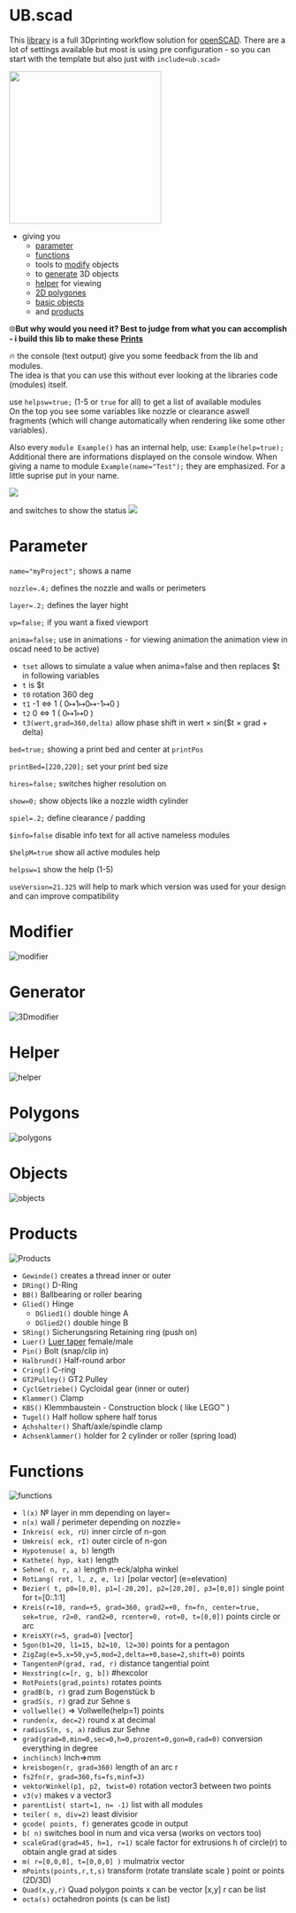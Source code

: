 # UB.scad
This [library](https://en.wikibooks.org/wiki/OpenSCAD_User_Manual/Libraries) is a full 3Dprinting workflow solution for [openSCAD](https://www.openscad.org).
There are a lot of settings available but most is using  pre configuration - so you can start with the template but also just with `include<ub.scad>`

<img src="https://github.com/UBaer21/UB.scad/blob/main/DEMO-UBscad/Examples.png" height="275">

- giving you
  * [parameter](#parameter)
  * [functions](#functions)
  *  tools to [modify](#modifier) objects
  *  to [generate](#generator) 3D objects
  *   [helper](#helper) for viewing
  *   [2D polygones](#polygones)
  *   [basic objects](#objects)
  *    and [products](#products)

🌐**But why would you need it? Best to judge from what you can accomplish - i build this lib to make these [Prints](https://www.prusaprinters.org/social/167780)**

🔥 the console (text output) give you some feedback from the lib and modules.<br> The idea is that you can use this without ever looking at the libraries code (modules) itself.

  use `helpsw=true;` (1-5 or `true` for all) to get a list of available modules <br>
  On the top you see some variables like nozzle or clearance aswell fragments (which will change automatically when rendering like some other variables).
  
  Also every `module Example()` has an internal help, use: `Example(help=true);`<br>Additional there are informations displayed on the console window. When giving a name to module `Example(name="Test");` they are emphasized. For a little suprise put in your name.
  
![](https://github.com/UBaer21/UB.scad/blob/main/DEMO-UBscad/consoleTXT.png)
  
  and switches to show the status
  ![](https://github.com/UBaer21/UB.scad/blob/main/DEMO-UBscad/consoleSchalter.png)
  
# Parameter
`name="myProject";` shows a name 

`nozzle=.4;`     defines the nozzle and walls or perimeters

`layer=.2;`      defines the layer hight

`vp=false;`      if you want a fixed viewport

`anima=false;`   use in animations - for viewing animation the animation view in oscad need to be active) 
* `tset` allows to simulate a value when anima=false and then replaces $t in following variables
* `t`    is $t 
* `t0`   rotation 360 deg
* `t1`   -1 ⇔ 1   ( 0↦1↦0↦-1↦0 )
* `t2`   0  ⇔ 1   ( 0↦1↦0 )
* `t3(wert,grad=360,delta)` allow phase shift in wert × sin($t × grad + delta)  

`bed=true;`      showing a print bed and center at `printPos`

`printBed=[220,220];`  set your print bed size

`hires=false;`   switches higher resolution on

`show=0;`        show objects like a nozzle width cylinder

`spiel=.2;`      define clearance / padding

`$info=false`    disable info text for all active nameless modules

`$helpM=true`    show all active modules help

`helpsw=1`       show the help (1-5)

`useVersion=21.325` will help to mark which version was used for your design and can improve compatibility


# Modifier

![modifier](https://github.com/UBaer21/UB.scad/blob/main/DEMO-UBscad/modifier.png)

# Generator

![3Dmodifier](https://github.com/UBaer21/UB.scad/blob/main/DEMO-UBscad/generator.png)

# Helper

![helper](https://github.com/UBaer21/UB.scad/blob/main/DEMO-UBscad/helper.png)

# Polygons

![polygons](https://github.com/UBaer21/UB.scad/blob/main/DEMO-UBscad/polygons.png)

# Objects

![objects](https://github.com/UBaer21/UB.scad/blob/main/DEMO-UBscad/objects.png)

# Products

![Products](https://github.com/UBaer21/UB.scad/blob/main/DEMO-UBscad/products.png)

* `Gewinde()`       creates a thread inner or outer 
* `DRing()`         D-Ring 
* `BB()`            Ballbearing or roller bearing
* `Glied()`         Hinge
  * `DGlied1()`       double hinge A
  * `DGlied2()`       double hinge B
* `SRing()`         Sicherungsring Retaining ring (push on)
* `Luer()`          [Luer taper](https://en.wikipedia.org/wiki/Luer_taper) female/male
* `Pin()`           Bolt (snap/clip in)
* `Halbrund()`      Half-round arbor
* `Cring()`         C-ring
* `GT2Pulley()`     GT2 Pulley
* `CyclGetriebe()`  Cycloidal gear (inner or outer)
* `Klammer()`       Clamp
* `KBS()`           Klemmbaustein - Construction block ( like LEGO™ )
* `Tugel()`         Half hollow sphere half torus
* `Ąchshalter()`    Shaft/axle/spindle clamp
* `Achsenklammer()` holder for 2 cylinder or roller (spring load)


# Functions

![functions](https://github.com/UBaer21/UB.scad/blob/main/DEMO-UBscad/functions.png)
* `l(x)` № layer in mm depending on layer=
* `n(x)` wall / perimeter depending on nozzle=
* `Inkreis( eck, rU)` inner circle of n-gon
* `Umkreis( eck, rI)` outer circle of n-gon
* `Hypotenuse( a, b)` length 
* `Kathete( hyp, kat)` length
* `Sehne( n, r, a)` length n-eck/alpha winkel 
* `RotLang( rot, l, z, e, lz)` [polar vector] (e=elevation)
* `Bezier( t, p0=[0,0], p1=[-20,20], p2=[20,20], p3=[0,0])` single point  for t=[0:.1:1]
* `Kreis(r=10, rand=+5, grad=360, grad2=+0, fn=fn, center=true, sek=true, r2=0, rand2=0, rcenter=0, rot=0, t=[0,0])` points circle or arc
* `KreisXY(r=5, grad=0)` [vector]
* `5gon(b1=20, l1=15, b2=10, l2=30)` points for a pentagon
* `ZigZag(e=5,x=50,y=5,mod=2,delta=+0,base=2,shift=0)` points 
* `TangentenP(grad, rad, r)` distance tangential point
* `Hexstring(c=[r, g, b])` #hexcolor 
* `RotPoints(grad,points)` rotates points 
* `gradB(b, r)` grad zum Bogenstück b 
* `gradS(s, r)` grad zur Sehne s 
* `vollwelle()` ⇒ Vollwelle(help=1) points
* `runden(x, dec=2)` round x at decimal
* `radiusS(n, s, a)` radius zur Sehne 
* `grad(grad=0,min=0,sec=0,h=0,prozent=0,gon=0,rad=0)` conversion everything in degree  
* `inch(inch)` Inch⇒mm  
* `kreisbogen(r, grad=360)` length of an arc r
* `fs2fn(r, grad=360,fs=fs,minf=3)` 
* `vektorWinkel(p1, p2, twist=0)` rotation  vector3 between two points
* `v3(v)` makes v a vector3 
* `parentList( start=1, n= -1)` list with all modules 
* `teiler( n, div=2)` least divisior 
* `gcode( points, f)` generates gcode in output
* `b( n)` switches bool in num and vica versa (works on vectors too)
* `scaleGrad(grad=45, h=1, r=1)` scale factor for extrusions h of circle(r) to obtain angle grad at sides
* `m( r=[0,0,0], t=[0,0,0] )` mulmatrix vector
* `mPoints(points,r,t,s)` transform (rotate translate scale ) point or points (2D/3D)
* `Quad(x,y,r)` Quad polygon points x can be vector [x,y] r can be list
* `octa(s)` octahedron points (s can be list)

